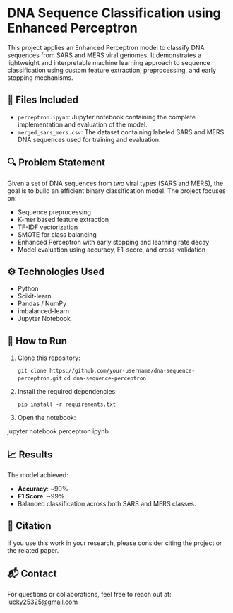 # DNA Sequence Classification using Enhanced Perceptron

This project applies an Enhanced Perceptron model to classify DNA sequences from SARS and MERS viral genomes. It demonstrates a lightweight and interpretable machine learning approach to sequence classification using custom feature extraction, preprocessing, and early stopping mechanisms.

## 📂 Files Included

- `perceptron.ipynb`: Jupyter notebook containing the complete implementation and evaluation of the model.
- `merged_sars_mers.csv`: The dataset containing labeled SARS and MERS DNA sequences used for training and evaluation.

## 🔍 Problem Statement

Given a set of DNA sequences from two viral types (SARS and MERS), the goal is to build an efficient binary classification model. The project focuses on:
- Sequence preprocessing
- K-mer based feature extraction
- TF-IDF vectorization
- SMOTE for class balancing
- Enhanced Perceptron with early stopping and learning rate decay
- Model evaluation using accuracy, F1-score, and cross-validation

## ⚙️ Technologies Used

- Python
- Scikit-learn
- Pandas / NumPy
- imbalanced-learn
- Jupyter Notebook

## 🚀 How to Run

1. Clone this repository:
   
   `git clone https://github.com/your-username/dna-sequence-perceptron.git`
   `cd dna-sequence-perceptron`

2. Install the required dependencies:

    `pip install -r requirements.txt`

3. Open the notebook:

jupyter notebook perceptron.ipynb

## 📈 Results

The model achieved:
- **Accuracy**: ~99%
- **F1 Score**: ~99%
- Balanced classification across both SARS and MERS classes.

## 📌 Citation

If you use this work in your research, please consider citing the project or the related paper.

## 📬 Contact

For questions or collaborations, feel free to reach out at: lucky25325@gmail.com
